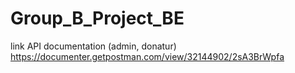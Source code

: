 # Group_B_Project_BE

link API documentation (admin, donatur)
https://documenter.getpostman.com/view/32144902/2sA3BrWpfa
